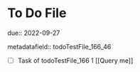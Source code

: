 # To Do File

due:: 2022-09-27

metadatafield:: todoTestFile_166_46

- [ ] Task of todoTestFile_166 1 [[Query me]]
